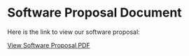 # Software Proposal Document

Here is the link to view our software proposal:

[View Software Proposal PDF](https://github.com/S-I-R-E-N-Team-203-EGR-314/S.I.R.E.N-Team-203-EGR-314.github.io/blob/main/Software.Proposal.PDF)
